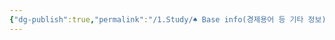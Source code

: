 ```yaml
---
{"dg-publish":true,"permalink":"/1.Study/♠ Base info(경제용어 등 기타 정보)/기타/계절,월/12월/","created":"2023-05-31T15:15:58.500+09:00","updated":"2025-06-03T20:07:22.408+09:00"}
---
```


